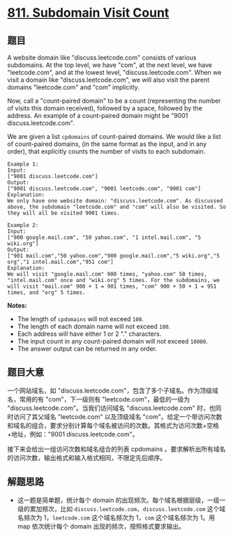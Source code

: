 # [811. Subdomain Visit Count](https://leetcode.com/problems/subdomain-visit-count/)


## 题目

A website domain like "discuss.leetcode.com" consists of various subdomains. At the top level, we have "com", at the next level, we have "leetcode.com", and at the lowest level, "discuss.leetcode.com". When we visit a domain like "discuss.leetcode.com", we will also visit the parent domains "leetcode.com" and "com" implicitly.

Now, call a "count-paired domain" to be a count (representing the number of visits this domain received), followed by a space, followed by the address. An example of a count-paired domain might be "9001 discuss.leetcode.com".

We are given a list `cpdomains` of count-paired domains. We would like a list of count-paired domains, (in the same format as the input, and in any order), that explicitly counts the number of visits to each subdomain.

    Example 1:
    Input: 
    ["9001 discuss.leetcode.com"]
    Output: 
    ["9001 discuss.leetcode.com", "9001 leetcode.com", "9001 com"]
    Explanation: 
    We only have one website domain: "discuss.leetcode.com". As discussed above, the subdomain "leetcode.com" and "com" will also be visited. So they will all be visited 9001 times.

    Example 2:
    Input: 
    ["900 google.mail.com", "50 yahoo.com", "1 intel.mail.com", "5 wiki.org"]
    Output: 
    ["901 mail.com","50 yahoo.com","900 google.mail.com","5 wiki.org","5 org","1 intel.mail.com","951 com"]
    Explanation: 
    We will visit "google.mail.com" 900 times, "yahoo.com" 50 times, "intel.mail.com" once and "wiki.org" 5 times. For the subdomains, we will visit "mail.com" 900 + 1 = 901 times, "com" 900 + 50 + 1 = 951 times, and "org" 5 times.

**Notes:**

- The length of `cpdomains` will not exceed `100`.
- The length of each domain name will not exceed `100`.
- Each address will have either 1 or 2 "." characters.
- The input count in any count-paired domain will not exceed `10000`.
- The answer output can be returned in any order.


## 题目大意


一个网站域名，如 "discuss.leetcode.com"，包含了多个子域名。作为顶级域名，常用的有 "com"，下一级则有 "leetcode.com"，最低的一级为 "discuss.leetcode.com"。当我们访问域名 "discuss.leetcode.com" 时，也同时访问了其父域名 "leetcode.com" 以及顶级域名 "com"。给定一个带访问次数和域名的组合，要求分别计算每个域名被访问的次数。其格式为访问次数+空格+地址，例如："9001 discuss.leetcode.com"。

接下来会给出一组访问次数和域名组合的列表 cpdomains 。要求解析出所有域名的访问次数，输出格式和输入格式相同，不限定先后顺序。



## 解题思路


- 这一题是简单题，统计每个 domain 的出现频次。每个域名根据层级，一级一级的累加频次，比如 `discuss.leetcode.com`、`discuss.leetcode.com` 这个域名频次为 1，`leetcode.com` 这个域名频次为 1，`com` 这个域名频次为 1。用 map 依次统计每个 domain 出现的频次，按照格式要求输出。
